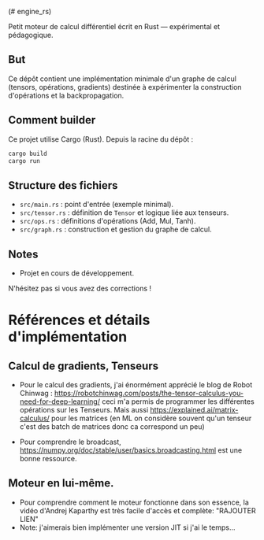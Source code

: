 (# engine_rs)

Petit moteur de calcul différentiel écrit en Rust — expérimental et pédagogique.

## But

Ce dépôt contient une implémentation minimale d'un graphe de calcul (tensors, opérations, gradients) destinée à expérimenter la construction d'opérations et la backpropagation.

## Comment builder

Ce projet utilise Cargo (Rust). Depuis la racine du dépôt :

```powershell
cargo build
cargo run
```

## Structure des fichiers

- `src/main.rs` : point d'entrée (exemple minimal).
- `src/tensor.rs` : définition de `Tensor` et logique liée aux tenseurs.
- `src/ops.rs` : définitions d'opérations (Add, Mul, Tanh).
- `src/graph.rs` : construction et gestion du graphe de calcul.

## Notes

- Projet en cours de développement.

N'hésitez pas si vous avez des corrections !

# Références et détails d'implémentation

## Calcul de gradients, Tenseurs
- Pour le calcul des gradients, j'ai énormément apprécié le blog de Robot Chinwag : https://robotchinwag.com/posts/the-tensor-calculus-you-need-for-deep-learning/ ceci m'a permis de programmer les différentes opérations sur les Tenseurs. Mais aussi https://explained.ai/matrix-calculus/ pour les matrices (en ML on considère souvent qu'un tenseur c'est des batch de matrices donc ca correspond un peu)
 
- Pour comprendre le broadcast, https://numpy.org/doc/stable/user/basics.broadcasting.html est une bonne ressource.

## Moteur en lui-même. 
- Pour comprendre comment le moteur fonctionne dans son essence, la vidéo d'Andrej Kaparthy est très facile d'accès et complète: "RAJOUTER LIEN"
- Note: j'aimerais bien implémenter une version JIT si j'ai le temps...